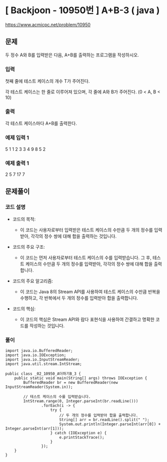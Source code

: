 # \[ Backjoon - 10950번 \] A+B-3 ( java )
https://www.acmicpc.net/problem/10950
## 문제

두 정수 A와 B를 입력받은 다음, A+B를 출력하는 프로그램을 작성하시오.

### 입력
첫째 줄에 테스트 케이스의 개수 T가 주어진다.

각 테스트 케이스는 한 줄로 이루어져 있으며, 각 줄에 A와 B가 주어진다. (0 < A, B < 10)

### 출력
각 테스트 케이스마다 A+B를 출력한다.

### 예제 입력 1 
5
1 1
2 3
3 4
9 8
5 2

### 예제 출력 1
2
5
7
17
7

## 문제풀이
### 코드 설명
- 코드의 목적:
    
    - 이 코드는 사용자로부터 입력받은 테스트 케이스의 수만큼 두 개의 정수를 입력받아, 각각의 정수 쌍에 대해 합을 출력하는 것입니다.
- 코드의 주요 구조:
    
    - 이 코드는 먼저 사용자로부터 테스트 케이스의 수를 입력받습니다. 그 후, 테스트 케이스의 수만큼 두 개의 정수를 입력받아, 각각의 정수 쌍에 대해 합을 출력합니다.
- 코드의 주요 알고리즘:
    
    - 이 코드는 Java 8의 Stream API를 사용하여 테스트 케이스의 수만큼 반복을 수행하고, 각 반복에서 두 개의 정수를 입력받아 합을 출력합니다.
- 코드의 핵심:
    
    - 이 코드의 핵심은 Stream API와 람다 표현식을 사용하여 간결하고 명확한 코드를 작성하는 것입니다.

### 풀이

```
import java.io.BufferedReader;
import java.io.IOException;
import java.io.InputStreamReader;
import java.util.stream.IntStream;

public class _02_10950_A더하기B_3 {
    public static void main(String[] args) throws IOException {
        BufferedReader br = new BufferedReader(new InputStreamReader(System.in));

        // 테스트 케이스의 수를 입력받습니다.
        IntStream.range(0, Integer.parseInt(br.readLine()))
                .forEach(i -> {
                    try {
                        // 두 개의 정수를 입력받아 합을 출력합니다.
                        String[] arr = br.readLine().split(" ");
                        System.out.println(Integer.parseInt(arr[0]) + Integer.parseInt(arr[1]));
                    } catch (IOException e) {
                        e.printStackTrace();
                    }
                });
    }
}
```
